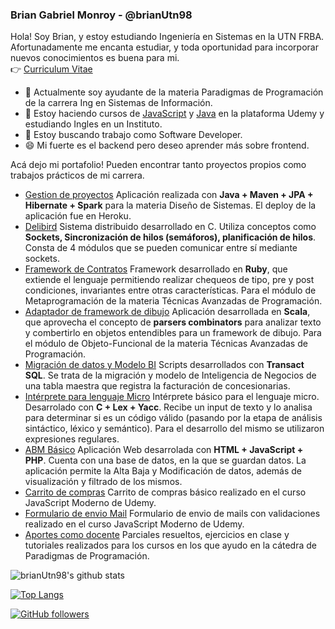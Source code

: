 ### Brian Gabriel Monroy - @brianUtn98

<!--
**brianUtn98/brianUtn98** is a ✨ _special_ ✨ repository because its `README.md` (this file) appears on your GitHub profile.
-->
Hola! Soy Brian, y estoy estudiando Ingeniería en Sistemas en la UTN FRBA. Afortunadamente me encanta estudiar, y toda oportunidad para incorporar nuevos conocimientos es buena para mi. <br>
:point_right: [Curriculum Vitae](https://drive.google.com/file/d/15XWSxkPonHIeYY5x8hg2Ml0v-Y1qm-0a/view?usp=sharing)
- 🔭 Actualmente soy ayudante de la materia Paradigmas de Programación de la carrera Ing en Sistemas de Información.
- 🌱 Estoy haciendo cursos de [JavaScript](https://www.udemy.com/course/javascript-moderno-guia-definitiva-construye-10-proyectos/) y [Java](https://www.udemy.com/course/universidad-java-especialista-en-java-desde-cero-a-master/) en la plataforma Udemy y estudiando Ingles en un Instituto.
- 👯 Estoy buscando trabajo como Software Developer.
- 😄 Mi fuerte es el backend pero deseo aprender más sobre frontend.

Acá dejo mi portafolio! Pueden encontrar tanto proyectos propios como trabajos prácticos de mi carrera.

* [Gestion de proyectos](https://github.com/brianUtn98/GeSoc) Aplicación realizada con **Java + Maven + JPA + Hibernate + Spark** para la materia Diseño de Sistemas. El deploy de la aplicación fue en Heroku.
* [Delibird](https://github.com/brianUtn98/Delibird-SO-2020-1c-Omnidata) Sistema distribuido desarrollado en C. Utiliza conceptos como **Sockets, Sincronización de hilos (semáforos), planificación de hilos**. Consta de 4 módulos que se pueden comunicar entre sí mediante sockets.
* [Framework de Contratos](https://github.com/brianUtn98/tadp-2020-2c-brianMonroy/tree/master/ruby) Framework desarrollado en **Ruby**, que extiende el lenguaje permitiendo realizar chequeos de tipo, pre y post condiciones, invariantes entre otras características. Para el módulo de Metaprogramación de la materia Técnicas Avanzadas de Programación.
* [Adaptador de framework de dibujo](https://github.com/brianUtn98/tadp-2020-2c-brianMonroy/tree/master/scala) Aplicación desarrollada en **Scala**, que aprovecha el concepto de **parsers combinators** para analizar texto y combertirlo en objetos entendibles para un framework de dibujo. Para el módulo de Objeto-Funcional de la materia Técnicas Avanzadas de Programación.
* [Migración de datos y Modelo BI](https://github.com/brianUtn98/gdd-factura2) Scripts desarrollados con **Transact SQL**. Se trata de la migración y modelo de Inteligencia de Negocios de una tabla maestra que registra la facturación de concesionarias.
* [Intérprete para lenguaje Micro](https://github.com/brianUtn98/Sintaxis-y-Sem-ntica-2019/tree/master/TP%202/Compilador%20-%20Monroy%20-%20Bruniard) Intérprete básico para el lenguaje micro. Desarrolado con **C + Lex + Yacc**. Recibe un input de texto y lo analisa para determinar si es un código válido (pasando por la etapa de análisis sintáctico, léxico y semántico). Para el desarrollo del mismo se utilizaron expresiones regulares.
* [ABM Básico](https://github.com/brianUtn98/app-abm) Aplicación Web desarrolada con **HTML + JavaScript + PHP**. Cuenta con una base de datos, en la que se guardan datos. La aplicación permite la Alta Baja y Modificación de datos, además de visualización y filtrado de los mismos.
* [Carrito de compras](https://github.com/brianUtn98/progreso-javascript-moderno/tree/main/15-PROYECTO-Carrito) Carrito de compras básico realizado en el curso JavaScript Moderno de Udemy.
* [Formulario de envio Mail](https://github.com/brianUtn98/progreso-javascript-moderno/tree/main/16-PROYECTO-EnviarEmail) Formulario de envio de mails con validaciones realizado en el curso JavaScript Moderno de Udemy.
* [Aportes como docente](https://github.com/brianUtn98/Material-de-cursada) Parciales resueltos, ejercicios en clase y tutoriales realizados para los cursos en los que ayudo en la cátedra de Paradigmas de Programación.

![brianUtn98's github stats](https://github-readme-stats.vercel.app/api?username=brianUtn98&show_icons=true&theme=tokyonight)  

[![Top Langs](https://github-readme-stats.vercel.app/api/top-langs/?username=brianUtn98&layout=compact&langs_count=8)](https://github.com/anuraghazra/github-readme-stats)
    
[![GitHub followers](https://img.shields.io/github/followers/brianUtn98?label=Follow&style=social)](https://github.com/brianUtn98)
